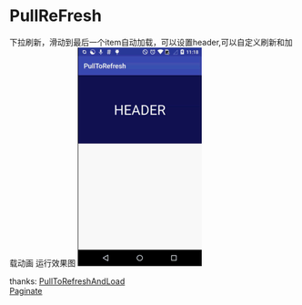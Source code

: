 # PullReFresh
下拉刷新，滑动到最后一个item自动加载，可以设置header,可以自定义刷新和加载动画
运行效果图
![](https://github.com/yaozhukuang/PullReFresh/blob/master/PullToRefresh/1231.gif)


thanks:
[PullToRefreshAndLoad](https://github.com/jingchenUSTC/PullToRefreshAndLoad)<br>
[Paginate](https://github.com/MarkoMilos/Paginate)
